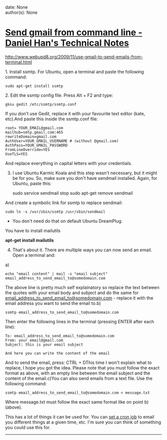
date: None  
author(s): None  

# [Send gmail from command line - Daniel Han's Technical Notes](https://sites.google.com/site/xiangyangsite/home/technical-tips/linux-unix/common-tips/send-gmail-from-command-line)

<http://www.webupd8.org/2009/11/use-gmail-to-send-emails-from-terminal.html>  


1\. Install ssmtp. For Ubuntu, open a terminal and paste the following command:  

    
    
    sudo apt-get install ssmtp

2\. Edit the ssmtp config file. Press Alt + F2 and type:

  

    
    
    gksu gedit /etc/ssmtp/ssmtp.conf

If you don't use Gedit, replace it with your favourite text editor (kate, etc).And paste this inside the ssmtp.conf file:
    
    
    root= YOUR_EMAIL@gmail.com
    mailhub=smtp.gmail.com:465
    rewriteDomain=gmail.com
    AuthUser=YOUR_GMAIL_USERNAME # (without @gmail.com)
    AuthPass=YOUR_GMAIL_PASSWORD
    FromLineOverride=YES
    UseTLS=YES
    

  
And replace everything in capital letters with your credentials.

3. I use Ubuntu Karmic Koala and this step wasn't necessary, but it might be for you. So, make sure you don't have sendmail installed. Again, for Ubuntu, paste this:  

    
    
    sudo service sendmail stop
    sudo apt-get remove sendmail

And create a symbolic link for ssmtp to replace sendmail:
    
    
    sudo ln -s /usr/sbin/ssmtp /usr/sbin/sendmail

* You don't need do that on default Ubuntu DreamPlug.

You have to install mailutils

 **apt-get install mailutils**

4. That's about it. There are multiple ways you can now send an email. Open a terminal and:

a)
    
    
    echo "email content" | mail -s "email subject" email_address_to_send_email_to@somedomain.com

  
The above line is pretty much self explainatory so replace the text between the quotes with your email body and subject and do the same for email_address_to_send_email_to@somedomain.com \- replace it with the email address you want to send the email to.b)
    
    
    ssmtp email_address_to_send_email_to@somedomain.com

Then enter the following lines in the terminal (pressing ENTER after each line):
    
    
    To: email_address_to_send_email_to@somedomain.com
    From: your_email@gmail.com
    Subject: this is your email subject
    
    And here you can write the content of the email

  
And to send the email, press: CTRL + DThis time I won't explain what to replace, I hope you got the idea. Please note that you must follow the exact format as above, with an empty line between the email subject and the content of the email.c)You can also send emails from a text file. Use the following command:
    
    
    ssmtp email_address_to_send_email_to@somedomain.com < message.txt

Where message.txt must follow the exact same format like on point b) (above).

This has a lot of things it can be used for. You can [set a cron job](http://www.webupd8.org/2009/05/schedule-tasks-in-gnome-linux-using.html) to email you different things at a given time, etc. I'm sure you can think of something you could use this for.

  
  
  
---

